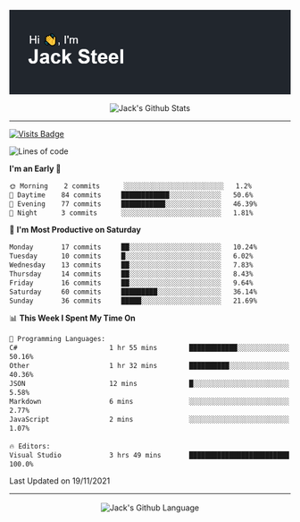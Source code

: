 <p align="center">
  <img align="center" src="https://github.com/JackSteel97/JackSteel97/blob/main/header.png?raw=true" alt="Hi, I'm Jack Steel" /> 
 </p>
<p align="center">
 <img align="center" src="https://github-readme-stats.vercel.app/api?username=jacksteel97&show_icons=true&count_private=true&theme=dracula" alt="Jack's Github Stats" /> 
</p>

<hr/>

[![Visits Badge](https://badges.pufler.dev/visits/JackSteel97/JackSteel97?color=blue&label=Profile%20Visits)](https://github.com/JackSteel97)
<!--START_SECTION:waka-->
![Lines of code](https://img.shields.io/badge/From%20Hello%20World%20I%27ve%20Written-1.4%20million%20lines%20of%20code-blue)

**I'm an Early 🐤** 

```text
🌞 Morning    2 commits      ░░░░░░░░░░░░░░░░░░░░░░░░░   1.2% 
🌆 Daytime    84 commits     ████████████░░░░░░░░░░░░░   50.6% 
🌃 Evening    77 commits     ███████████░░░░░░░░░░░░░░   46.39% 
🌙 Night      3 commits      ░░░░░░░░░░░░░░░░░░░░░░░░░   1.81%

```
📅 **I'm Most Productive on Saturday** 

```text
Monday       17 commits     ██░░░░░░░░░░░░░░░░░░░░░░░   10.24% 
Tuesday      10 commits     █░░░░░░░░░░░░░░░░░░░░░░░░   6.02% 
Wednesday    13 commits     ██░░░░░░░░░░░░░░░░░░░░░░░   7.83% 
Thursday     14 commits     ██░░░░░░░░░░░░░░░░░░░░░░░   8.43% 
Friday       16 commits     ██░░░░░░░░░░░░░░░░░░░░░░░   9.64% 
Saturday     60 commits     █████████░░░░░░░░░░░░░░░░   36.14% 
Sunday       36 commits     █████░░░░░░░░░░░░░░░░░░░░   21.69%

```


📊 **This Week I Spent My Time On** 

```text
💬 Programming Languages: 
C#                       1 hr 55 mins        ████████████░░░░░░░░░░░░░   50.16% 
Other                    1 hr 32 mins        ██████████░░░░░░░░░░░░░░░   40.36% 
JSON                     12 mins             █░░░░░░░░░░░░░░░░░░░░░░░░   5.58% 
Markdown                 6 mins              ░░░░░░░░░░░░░░░░░░░░░░░░░   2.77% 
JavaScript               2 mins              ░░░░░░░░░░░░░░░░░░░░░░░░░   1.07%

🔥 Editors: 
Visual Studio            3 hrs 49 mins       █████████████████████████   100.0%

```


 Last Updated on 19/11/2021
<!--END_SECTION:waka-->

<hr/>

<p align="center">
    <img align="center" src="https://github-readme-stats.vercel.app/api/top-langs/?username=jacksteel97&langs_count=10&layout=compact&theme=dracula" alt="Jack's Github Language" /> 
</p>

